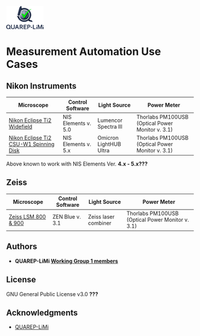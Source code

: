 <img src="/Images/QUAREP_logo_stacked.svg" alt="QUAREP-LiMi Logo" width=20%>

# Measurement Automation Use Cases


## Nikon Instruments
|Microscope | Control Software  | Light Source |  Power Meter |
|------------|--------------|--------------|----------------|
|[Nikon Eclipse Ti2 Widefield](https://github.com/QUAREP-LiMi/WG1-Automation/tree/main/Microscope_Systems/Nikon-Ti2)| NIS Elements v. 5.0 | Lumencor Spectra III | Thorlabs PM100USB (Optical Power Monitor v. 3.1)|
|[Nikon Eclipse Ti2 CSU-W1 Spinning Disk](https://github.com/QUAREP-LiMi/WG1-Automation/tree/main/Microscope_Systems/Nikon-CSU_W1)|NIS Elements v. 5.x | Omicron LightHUB Ultra | Thorlabs PM100USB (Optical Power Monitor v. 3.1) |

Above known to work with NIS Elements Ver. **4.x - 5.x???**

## Zeiss
|Microscope | Control Software  | Light Source |  Power Meter |
|------------|--------------|--------------|----------------|
|[Zeiss LSM 800 & 900](https://github.com/QUAREP-LiMi/WG1-Automation/tree/main/Microscope_Systems/Zeiss-Zen-Blue)|ZEN Blue v. 3.1|Zeiss laser combiner|Thorlabs PM100USB (Optical Power Monitor v. 3.1)|

## Authors
* **QUAREP-LiMi [Working Group 1 members](https://quarep.org/working-groups/wg-1-illumination-power/wg-1-members/)** 

## License
GNU General Public License v3.0 **???**

## Acknowledgments
* <a href="https://quarep.org/">QUAREP-LiMi</a>
